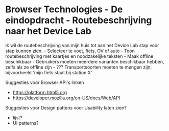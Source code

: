 # Browser Technologies - De eindopdracht - Routebeschrijving naar het Device Lab

Ik wil de routebeschrijving van mijn huis tot aan het Device Lab stap voor stap kunnen zien.
	-	Selecteer te voet, fiets, OV of auto
	-	Toon routebeschrijving met kaartjes en noodzakelijke teksten
	-	Maak offline beschikbaar
	-	Gebruikers moeten meerdere varianten beschikbaar hebben, zelfs als ze offline zijn
	-	??? Transportsoorten moeten te mengen zijn; bijvoorbeeld 'mijn fiets staat bij station X'

Suggesties voor Browser API's linken 
- https://platform.html5.org
- https://developer.mozilla.org/en-US/docs/Web/API

Suggesties voor Design pattens voor Usability laten zien?
- lijst?
- UI patterns?